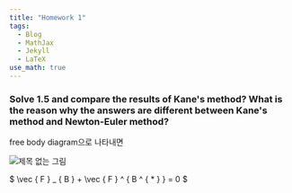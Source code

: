 ```yaml
---
title: "Homework 1"
tags:
  - Blog
  - MathJax
  - Jekyll
  - LaTeX
use_math: true
---
```

### Solve 1.5 and compare the results of Kane's method? What is the reason why the answers are different between Kane's method and Newton-Euler method?

free body diagram으로 나타내면

![제목 없는 그림](https://user-images.githubusercontent.com/53217819/93660623-e48c0080-fa8b-11ea-9fe5-9fe4bca26168.png)


$  \vec { F } _ { B } + \vec { F } ^ { B ^ { * } } = 0 $
